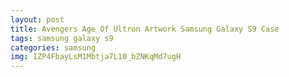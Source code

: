 ```yaml
---
layout: post
title: Avengers Age Of Ultron Artwork Samsung Galaxy S9 Case
tags: samsung galaxy s9
categories: samsung
img: 1ZP4FbayLsM1Mbtja7L10_bZNKqMd7ugH
---
```

